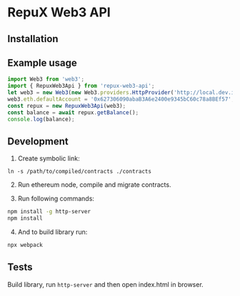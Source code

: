 # RepuX Web3 API

## Installation


## Example usage
```javascript
import Web3 from 'web3';
import { RepuxWeb3Api } from 'repux-web3-api';
let web3 = new Web3(new Web3.providers.HttpProvider('http://local.dev.ico.repux:8545'));
web3.eth.defaultAccount = '0x627306090abaB3A6e2400e9345bC60c78a8BEf57';
const repux = new RepuxWeb3Api(web3);
const balance = await repux.getBalance();
console.log(balance);
```

## Development
1. Create symbolic link:
```
ln -s /path/to/compiled/contracts ./contracts 
```

2. Run ethereum node, compile and migrate contracts.

3. Run following commands:
```bash
npm install -g http-server
npm install
```

4. And to build library run:
```bash
npx webpack
```

## Tests
Build library, run `http-server` and then open index.html in browser.
